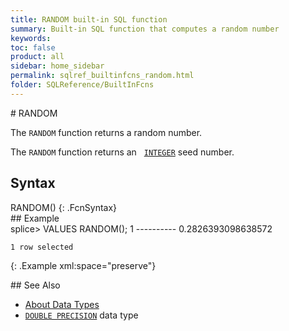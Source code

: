 ```yaml
---
title: RANDOM built-in SQL function
summary: Built-in SQL function that computes a random number
keywords:
toc: false
product: all
sidebar: home_sidebar
permalink: sqlref_builtinfcns_random.html
folder: SQLReference/BuiltInFcns
---
```

<section>
<div class="TopicContent" data-swiftype-index="true" markdown="1">
# RANDOM

The `RANDOM` function returns a random number.

The `RANDOM` function returns an &nbsp;
[`INTEGER`](sqlref_builtinfcns_integer.html) seed number.

## Syntax

<div class="fcnWrapperWide" markdown="1">
    RANDOM()
{: .FcnSyntax}

</div>
## Example

<div class="preWrapper" markdown="1">
    splice> VALUES RANDOM();
    1
    ----------
    0.2826393098638572

    1 row selected
{: .Example xml:space="preserve"}

</div>
## See Also

* [About Data Types](sqlref_datatypes_numerictypes.html)
* [`DOUBLE PRECISION`](sqlref_datatypes_doubleprecision.html) data type

</div>
</section>
